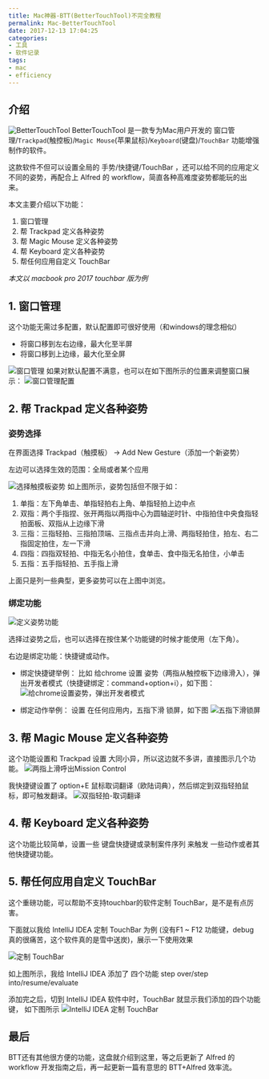 ```yaml
---
title: Mac神器-BTT(BetterTouchTool)不完全教程
permalink: Mac-BetterTouchTool
date: 2017-12-13 17:04:25
categories:
- 工具
- 软件记录
tags:
- mac
- efficiency
---
```

## 介绍
![BetterTouchTool](http://img.saodiyang.com/Fm6s-GR0yVJgdndJwftdj9eXL7LB.png)
BetterTouchTool 是一款专为Mac用户开发的 窗口管理/`Trackpad`(触控板)/`Magic Mouse`(苹果鼠标)/`Keyboard`(键盘)/`TouchBar` 功能增强制作的软件。

这款软件不但可以设置全局的 手势/快捷键/TouchBar ，还可以给不同的应用定义不同的姿势，再配合上 Alfred 的 workflow，简直各种高难度姿势都能玩的出来。

本文主要介绍以下功能：
1. 窗口管理
2. 帮 Trackpad 定义各种姿势
3. 帮 Magic Mouse 定义各种姿势
4. 帮 Keyboard 定义各种姿势
5. 帮任何应用自定义 TouchBar

*本文以 macbook pro 2017 touchbar 版为例*
## 1. 窗口管理
这个功能无需过多配置，默认配置即可很好使用（和windows的理念相似）

- 将窗口移到左右边缘，最大化至半屏
- 将窗口移到上边缘，最大化至全屏

![窗口管理](http://img.saodiyang.com/lhfTY9ysdWOzOOKprnh0X6MTfoT8.gif)
如果对默认配置不满意，也可以在如下图所示的位置来调整窗口展示：
![窗口管理配置](http://img.saodiyang.com/FkluTBqX_n2UXj2ICsOE1tW1yFan.png)

## 2. 帮 Trackpad 定义各种姿势
### 姿势选择
在界面选择 Trackpad（触摸板） -> Add New Gesture（添加一个新姿势）

左边可以选择生效的范围：全局或者某个应用

![选择触摸板姿势](http://img.saodiyang.com/FsPEIn9TlNOwHkWHgyD32snaT7bY.jpg)
如上图所示，姿势包括但不限于如：
1. 单指：左下角单击、单指轻拍右上角、单指轻拍上边中点
2. 双指：两个手指捏、张开两指以两指中心为圆轴逆时针、中指拍住中央食指轻拍面板、双指从上边缘下滑
3. 三指：三指轻拍、三指拍顶端、三指点击并向上滑、两指轻拍住，拍左、右二指固定拍住，左一下滑
4. 四指：四指双轻拍、中指无名小拍住，食单击、食中指无名拍住，小单击
5. 五指：五手指轻拍、五手指上滑

上面只是列一些典型，更多姿势可以在上图中浏览。

### 绑定功能
![定义姿势功能](http://img.saodiyang.com/FjNWJgoefc34vGaUhruvWQr2R--5.png)

选择过姿势之后，也可以选择在按住某个功能键的时候才能使用（左下角）。

右边是绑定功能：快捷键或动作。

- 绑定快捷键举例：
比如 给chrome 设置 姿势（两指从触控板下边缘滑入），弹出开发者模式（快捷键绑定：command+option+i），如下图：
![给chrome设置姿势，弹出开发者模式](http://img.saodiyang.com/Fnuaa2qtpdf28autM22l3RPRtCau.jpg)

- 绑定动作举例：
设置 在任何应用内，五指下滑 锁屏，如下图
![五指下滑锁屏](http://img.saodiyang.com/FuTHBQJRvDVem9c14G608eXKtR7R.png)

## 3. 帮 Magic Mouse 定义各种姿势
这个功能设置和 Trackpad 设置 大同小异，所以这边就不多讲，直接图示几个功能。
![两指上滑呼出Mission Control](http://img.saodiyang.com/FgwGsolKj59jVnOkgI5vb4zdxNwm.png)

我快捷键设置了 option+E 鼠标取词翻译（欧陆词典），然后绑定到双指轻拍鼠标，即可触发翻译。
![双指轻拍-取词翻译](http://img.saodiyang.com/FsuJ3xU8k5ANQkuXdgpy0Xxkhdme.png)

## 4. 帮 Keyboard 定义各种姿势
这个功能比较简单，设置一些 键盘快捷键或录制案件序列 来触发 一些动作或者其他快捷键功能。

## 5. 帮任何应用自定义 TouchBar
这个重磅功能，可以帮助不支持touchbar的软件定制 TouchBar，是不是有点厉害。

下面就以我给 IntelliJ IDEA 定制 TouchBar 为例 (没有F1 ~ F12 功能键，debug真的很痛苦，这个软件真的是雪中送炭)，展示一下使用效果

![定制 TouchBar](http://img.saodiyang.com/Fl0oSr-rNLr3f23_E_ZTlMEo46l1.png)

如上图所示，我给 IntelliJ IDEA 添加了 四个功能 step over/step into/resume/evaluate

添加完之后，切到 IntelliJ IDEA 软件中时，TouchBar 就显示我们添加的四个功能键， 如下图所示
![IntelliJ IDEA 定制 TouchBar](http://img.saodiyang.com/Fi4MOmPsZDPj0Z2UEUxOqCbeIV1o.png)

## 最后

BTT还有其他很方便的功能，这盘就介绍到这里，等之后更新了 Alfred 的 workflow 开发指南之后，再一起更新一篇有意思的 BTT+Alfred 效率流。
